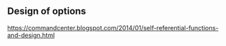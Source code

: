 ## Design of options

https://commandcenter.blogspot.com/2014/01/self-referential-functions-and-design.html